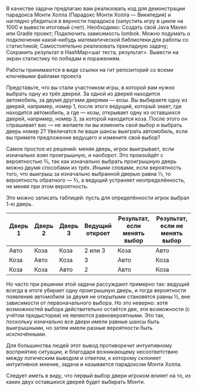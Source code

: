 В качестве задачи предлагаю вам реализовать код для демонстрации парадокса Монти Холла (Парадокс Монти Холла —
Википедия) и наглядно убедиться в верности парадокса (запустить игру в цикле на 1000 и вывести итоговый счет).
Необходимо:
Создать свой Java Maven или Gradle проект;
Подключить зависимость lombok.
Можно подумать о подключении какой-нибудь математической библиотеки для работы со статистикой;
Самостоятельно реализовать прикладную задачу;
Сохранить результат в HashMap<шаг теста, результат>.
Вывести на экран статистику по победам и поражениям.

Работы принимаются в виде ссылки на гит репозиторий со всеми ключевыми файлами проекта


Представьте, что вы стали участником игры, в которой вам нужно выбрать одну из трёх дверей. За одной из дверей находится
автомобиль, за двумя другими дверями — козы. Вы выбираете одну из дверей, например, номер 1, после этого ведущий,
который знает, где находится автомобиль, а где — козы, открывает одну из оставшихся дверей, например, номер 3, за
которой находится коза. После этого он спрашивает вас — не желаете ли вы изменить свой выбор и выбрать дверь номер 2?
Увеличатся ли ваши шансы выиграть автомобиль, если вы примете предложение ведущего и измените свой выбор?

Самое простое из решений: меняя дверь, игрок выигрывает, если изначально взял проигрышную, и наоборот. Это произойдёт с
вероятностью 2⁄3, так как изначально выбрать проигрышную дверь можно двумя способами из трёх. Иными словами, если
вероятность того, что выигрыш за изначально выбранной дверью равна 1⁄3, то вероятность обратного — 2⁄3, а ведущий
устраняет неопределённость, не меняя при этом вероятность.

Это можно записать таблицей: пусть для определённости игрок выбрал 1-ю дверь.

| Дверь 1 | Дверь 2 | Дверь 3 | Ведущий откроет | Результат, если менять выбор | Результат, если не менять выбор |
|---------|---------|---------|-----------------|------------------------------|---------------------------------|
| Авто    | Коза    | Коза    | 2 или 3         | Коза                         | Авто                            |
| Коза    | Авто    | Коза    | 3               | Авто                         | Коза                            |
| Коза    | Коза    | Авто    | 2               | Авто                         | Коза                            |

Но часто при решении этой задачи рассуждают примерно так: ведущий всегда в итоге убирает одну проигрышную дверь, и тогда
вероятности появления автомобиля за двумя не открытыми становятся равны 1⁄2, вне зависимости от первоначального выбора.
Но это неверно: хотя возможностей выбора действительно остаётся две, эти возможности (с учётом предыстории) не являются
равновероятными. Это так, поскольку изначально все двери имели равные шансы быть выигрышными, но затем имели разные
вероятности быть исключёнными.

Для большинства людей этот вывод противоречит интуитивному восприятию ситуации, и благодаря возникающему несоответствию
между логическим выводом и ответом, к которому склоняет интуитивное мнение, задача и называется парадоксом Монти Холла.

Следует иметь в виду, что первый выбор двери игроком влияет на то, из каких двух оставшихся дверей будет выбирать Монти.
